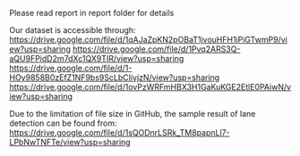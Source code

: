 Please read report in report folder for details

Our dataset is accessible through: https://drive.google.com/file/d/1qAJaZpKN2pOBaT1jvouHFH1iPiGTwmP9/view?usp=sharing
https://drive.google.com/file/d/1Pvq2ARS3Q-aQU9FPidD2m7dXc1QX9TIR/view?usp=sharing
https://drive.google.com/file/d/1-HOy9858B0zEfZ1NF9bs9ScLbCIiyjzN/view?usp=sharing
https://drive.google.com/file/d/1ovPzWRFmHBX3H1GaKuKGE2EtlE0PAiwN/view?usp=sharing

Due to the limitation of file size in GitHub, the sample result of lane detection can be found from:
https://drive.google.com/file/d/1sQODnrLSRk_TM8papnLl7-LPbNwTNFTe/view?usp=sharing
